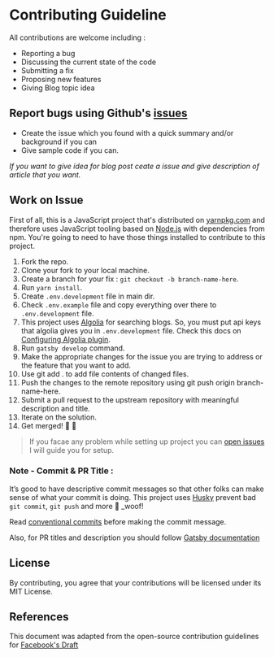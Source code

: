 # Contributing Guideline

All contributions are welcome including :

- Reporting a bug
- Discussing the current state of the code
- Submitting a fix
- Proposing new features
- Giving Blog topic idea

## Report bugs using Github's [issues](https://github.com/adarshaacharya/adarshaacharya.com.np/issues)

- Create the issue which you found with a quick summary and/or background if you can
- Give sample code if you can.

_If you want to give idea for blog post ceate a issue and give description of article that you want._

## Work on Issue

First of all, this is a JavaScript project that's distributed on [yarnpkg.com](https://yarnpkg.com/) and
therefore uses JavaScript tooling based on [Node.js](https://nodejs.org/) with dependencies from npm.
You're going to need to have those things installed to contribute to this project.

1. Fork the repo.
2. Clone your fork to your local machine.
3. Create a branch for your fix : `git checkout -b branch-name-here`.
4. Run `yarn install`.
5. Create `.env.development` file in main dir.
6. Check `.env.example` file and copy everything over there to `.env.development` file.
7. This project uses [Algolia](https://www.algolia.com/) for searching blogs. So, you must put api keys that algolia gives you in `.env.development` file. Check this docs on  [Configuring Algolia plugin](https://www.gatsbyjs.com/docs/adding-search-with-algolia/#configuring-the-algolia-plugin).
8. Run `gatsby develop` command.
9. Make the appropriate changes for the issue you are trying to address or the feature that you want to add.
10. Use git add . to add file contents of changed files.
11. Push the changes to the remote repository using git push origin branch-name-here.
12. Submit a pull request to the upstream repository with meaningful description and title.
13. Iterate on the solution.
14. Get merged! 🎉 🎊

> If you facae any problem while setting up project you can [open issues](https://github.com/adarshaacharya/adarshaacharya.com.np/issues) I will guide you for setup.

### Note - Commit & PR Title :

It’s good to have descriptive commit messages so that other folks can make sense of what your commit is doing.
This project uses [Husky](https://github.com/typicode/husky/blob/master/README.md) prevent bad `git commit`, `git push` and more 🐶 \_woof!

Read [conventional commits](https://www.conventionalcommits.org/en/v1.0.0-beta.3/) before making the commit message.

Also, for PR titles and description you should follow [Gatsby documentation](https://www.gatsbyjs.org/contributing/managing-pull-requests/#commit-and-pr-title)

## License

By contributing, you agree that your contributions will be licensed under its MIT License.

## References

This document was adapted from the open-source contribution guidelines for [Facebook's Draft](https://github.com/facebook/draft-js/blob/a9316a723f9e918afde44dea68b5f9f39b7d9b00/CONTRIBUTING.md)
